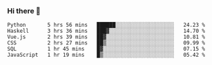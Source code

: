 ### Hi there 👋

<!--
**gustavkrist/gustavkrist** is a ✨ _special_ ✨ repository because its `README.md` (this file) appears on your GitHub profile.

Here are some ideas to get you started:

- 🔭 I’m currently working on ...
- 🌱 I’m currently learning ...
- 👯 I’m looking to collaborate on ...
- 🤔 I’m looking for help with ...
- 💬 Ask me about ...
- 📫 How to reach me: ...
- 😄 Pronouns: ...
- ⚡ Fun fact: ...
-->

<!--START_SECTION:waka-->

```text
Python       5 hrs 56 mins   ██████░░░░░░░░░░░░░░░░░░░   24.23 %
Haskell      3 hrs 36 mins   ███▓░░░░░░░░░░░░░░░░░░░░░   14.70 %
Vue.js       2 hrs 39 mins   ██▓░░░░░░░░░░░░░░░░░░░░░░   10.81 %
CSS          2 hrs 27 mins   ██▒░░░░░░░░░░░░░░░░░░░░░░   09.99 %
SQL          1 hr 45 mins    █▓░░░░░░░░░░░░░░░░░░░░░░░   07.15 %
JavaScript   1 hr 19 mins    █▒░░░░░░░░░░░░░░░░░░░░░░░   05.42 %
```

<!--END_SECTION:waka-->
